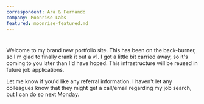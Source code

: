 ```yaml
---
correspondent: Ara & Fernando
company: Moonrise Labs
featured: moonrise-featured.md
---
```


#

Welcome to my brand new portfolio site. This has been on the back-burner, so I'm glad to finally crank it out a v1. I got a little bit carried away, so it's coming to you later than I'd have hoped. This infrastructure will be reused in future job applications.

Let me know if you'd like any referral information. I haven't let any colleagues know that they might get a call/email regarding my job search, but I can do so next Monday.
